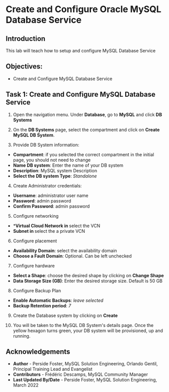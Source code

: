 # Create and Configure Oracle MySQL Database Service

## Introduction

This lab will teach how to setup and configure MySQL Database Service

## Objectives:

* Create and Configure MySQL Database Service

## Task 1: Create and Configure MySQL Database Service

1. Open the navigation menu. Under **Database**, go to **MySQL** and click **DB Systems**

2. On the **DB Systems** page, select the compartment and click on **Create MySQL DB System**.

3. Provide DB System information:

* **Compartment**: if you selected the correct compartment in the initial page, you should not need to change
* **Name DB system**: Enter the name of your DB system
* **Description**: MySQL system Description
* **Select the DB system Type**: *Standalone*

4. Create Administrator credentials:

* **Username**: administrator user name
* **Password**: admin password
* **Confirm Password**: admin password

5. Configure networking

* ***Virtual Cloud Network in <Compartment>** select the VCN
* **Subnet in <Compartment>** select the a private VCN

6. Configure placement

* **Availability Domain**: select the availability domain
* **Choose a Fault Domain**: Optional. Can be left unchecked

7. Configure hardware

* **Select a Shape**: choose the desired shape by clicking on **Change Shape**
* **Data Storage Size (GB)**: Enter the desired storage size. Default is 50 GB

8. Configure Backup Plan

* **Enable Automatic Backups**: *leave selected*
* **Backup Retention period**: *7*

9. Create the Database system by clicking on **Create**

10. You will be taken to the MySQL DB System's details page. Once the yellow hexagon turns green, your DB system will be provisioned, up and running.

## Acknowledgements
* **Author** - Perside Foster, MySQL Solution Engineering, Orlando Gentil, Principal Training Lead and Evangelist
* **Contributors** - Frédéric Descamps, MySQL Community Manager 
* **Last Updated By/Date** - Perside Foster, MySQL Solution Engineering, March 2022